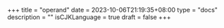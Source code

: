 +++
title = "operand"
date = 2023-10-06T21:19:35+08:00
type = "docs"
description = ""
isCJKLanguage = true
draft = false
+++